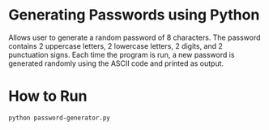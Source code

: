 # Generating Passwords using Python
Allows user to generate a random password of 8 characters. The password
contains 2 uppercase letters, 2 lowercase letters, 2 digits, and 2 punctuation
signs. Each time the program is run, a new password is generated randomly
using the ASCII code and printed as output.

# How to Run
    python password-generator.py